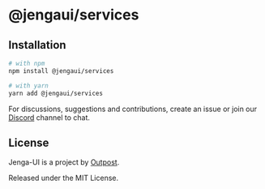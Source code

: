 # @jengaui/services

## Installation

```sh
# with npm
npm install @jengaui/services

# with yarn
yarn add @jengaui/services
```

For discussions, suggestions and contributions, create an issue or join our [Discord](https://discord.gg/sHnHPnAPZj) channel to chat.

## License

Jenga-UI is a project by [Outpost](https://outpost.run).

Released under the MIT License.

